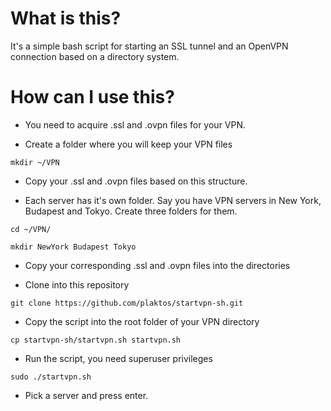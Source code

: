 # What is this?

It's a simple bash script for starting an SSL tunnel and an OpenVPN connection
based on a directory system.

# How can I use this?

* You need to acquire .ssl and .ovpn files for your VPN.

* Create a folder where you will keep your VPN files

`mkdir ~/VPN`

* Copy your .ssl and .ovpn files based on this structure.

* Each server has it's own folder. Say you have VPN servers in New York, Budapest and Tokyo. Create three folders for them.

`cd ~/VPN/`

`mkdir NewYork Budapest Tokyo`

* Copy your corresponding .ssl and .ovpn files into the directories

* Clone into this repository

`git clone https://github.com/plaktos/startvpn-sh.git`

* Copy the script into the root folder of your VPN directory

`cp startvpn-sh/startvpn.sh startvpn.sh`

* Run the script, you need superuser privileges

`sudo ./startvpn.sh`

* Pick a server and press enter.
